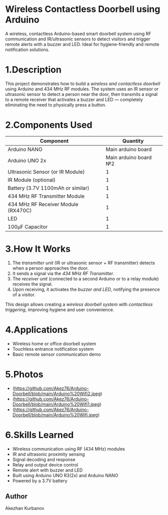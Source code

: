 # Wireless Contactless Doorbell using Arduino
A wireless, contactless Arduino-based smart doorbell system using RF communication and IR/ultrasonic sensors to detect visitors and trigger remote alerts with a buzzer and LED. Ideal for hygiene-friendly and remote notification solutions.

# 1.Description
This project demonstrates how to build a *wireless and contactless doorbell* using Arduino and 434 MHz RF modules. The system uses an IR sensor or ultrasonic sensor to detect a person near the door, then transmits a signal to a remote receiver that activates a buzzer and LED — completely eliminating the need to physically press a button.

# 2.Components Used

| Component                             | Quantity |
|---------------------------------------|----------|
| Arduino NANO                          | Main arduino board |
| Arduino UNO 2x                         | Main arduino board №2       |
| Ultrasonic Sensor (or IR Module)      | 1        |
| IR Module (optional)                  | 1        |
| Battery (3.7V 1100mAh or similar)     | 1        |
| 434 MHz RF Transmitter Module         | 1        |
| 434 MHz RF Receiver Module (RX470C)   | 1        |
| LED                                   | 1        |
| 100µF Capacitor                       | 1        |


# 3.How It Works

1. The *transmitter unit* (IR or ultrasonic sensor + RF transmitter) detects when a person approaches the door.
2. It sends a signal via the *434 MHz RF Transmitter*.
3. The *receiver unit* (connected to a second Arduino or to a relay module) receives the signal.
4. Upon receiving, it activates the *buzzer and LED*, notifying the presence of a visitor.

This design allows creating a *wireless doorbell system* with *contactless triggering*, improving hygiene and user convenience.

# 4.Applications
- Wireless home or office doorbell system  
- Touchless entrance notification system  
- Basic remote sensor communication demo

# 5.Photos
- (https://github.com/Akez76/Arduino-Doorbell/blob/main/Arduino%20Wifi2.jpeg)
- (https://github.com/Akez76/Arduino-Doorbell/blob/main/Arduino%20Wifi1.jpeg)
- (https://github.com/Akez76/Arduino-Doorbell/blob/main/Arduino%20Wifi.jpeg)

# 6.Skills Learned
- Wireless communication using RF (434 MHz) modules  
- IR and ultrasonic proximity sensing  
- Signal decoding and response  
- Relay and output device control
- Remote alert with buzzer and LED
- Built using Arduino UNO R3(2x) and Arduino NANO
- Powered by a 3.7V battery



## Author
Akezhan Kurbanov
